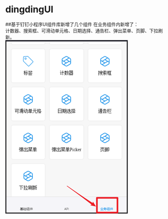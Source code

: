 # dingdingUI
##基于钉钉小程序UI组件库新增了几个组件 
在业务组件内新增了：<br>
  计数器、搜索框、可滑动单元格、日期选择、通告栏、弹出菜单、页脚、下拉刷新。<br>
![images](https://github.com/wunuolin/dingdingUI/blob/master/dd.png)
